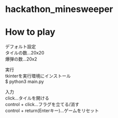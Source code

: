 # hackathon_minesweeper

# How to play
デフォルト設定  
タイルの数...20x20  
爆弾の数...20x2  
  
実行  
tkinterを実行環境にインストール  
$ python3 main.py  
  
入力  
click...タイルを開ける  
control + click...フラグを立てる/消す  
control + return(Enterキー)...ゲームをリセット  
